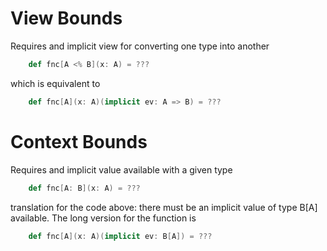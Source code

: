 # View Bounds
Requires and implicit view for converting one type into another
```scala
    def fnc[A <% B](x: A) = ???
```
which is equivalent to
```scala
    def fnc[A](x: A)(implicit ev: A => B) = ???
```


# Context Bounds
Requires and implicit value available with a given type
```scala
    def fnc[A: B](x: A) = ???
```
translation for the code above: there must be an implicit value of type B[A] available. 
The long version for the function is
```scala
    def fnc[A](x: A)(implicit ev: B[A]) = ???
```